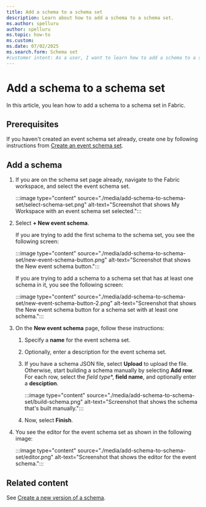 ```yaml
---
title: Add a schema to a schema set
description: Learn about how to add a schema to a schema set.
ms.author: spelluru
author: spelluru
ms.topic: how-to
ms.custom:
ms.date: 07/02/2025
ms.search.form: Schema set
#customer intent: As a user, I want to learn how to add a schema to a schema set. 
---
```

# Add a schema to a schema set
In this article, you lean how to add a schema to a schema set in Fabric. 

## Prerequisites
If you haven't created an event schema set already, create one by following instructions from [Create an event schema set](create-event-schema-set.md).

## Add a schema

1. If you are on the schema set page already, navigate to the Fabric workspace, and select the event schema set. 

    :::image type="content" source="./media/add-schema-to-schema-set/select-schema-set.png" alt-text="Screenshot that shows My Workspace with an event schema set selected.":::
1. Select **+ New event schema**. 

    If you are trying to add the first schema to the schema set, you see the following screen: 

    :::image type="content" source="./media/add-schema-to-schema-set/new-event-schema-button.png" alt-text="Screenshot that shows the New event schema button.":::    

    If you are trying to add a schema to a schema set that has at least one schema in it, you see the following screen:
    
    :::image type="content" source="./media/add-schema-to-schema-set/new-event-schema-button-2.png" alt-text="Screenshot that shows the New event schema button for a schema set with at least one schema.":::    
1. On the **New event schema** page, follow these instructions:
    1. Specify a **name** for the event schema set. 
    1. Optionally, enter a description for the event schema set. 
    1. If you have a schema JSON file, select **Upload** to upload the file. Otherwise, start building a schema manually by selecting **Add row**. For each row, select the *field type**, **field name**, and optionally enter a **desciption**. 
    
        :::image type="content" source="./media/add-schema-to-schema-set/build-schema.png" alt-text="Screenshot that shows the schema that's built manually.":::            
    1. Now, select **Finish**.
1. You see the editor for the event schema set as shown in the following image: 

    :::image type="content" source="./media/add-schema-to-schema-set/editor.png" alt-text="Screenshot that shows the editor for the event schema.":::            

## Related content
See [Create a new version of a schema](create-new-version-schema.md).
